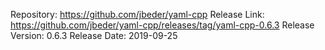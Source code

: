 Repository: https://github.com/jbeder/yaml-cpp
Release Link: https://github.com/jbeder/yaml-cpp/releases/tag/yaml-cpp-0.6.3
Release Version: 0.6.3
Release Date: 2019-09-25
